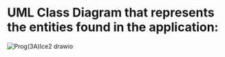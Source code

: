 # UML Class Diagram that represents the entities found in the application:

![Prog(3A)Ice2 drawio](https://github.com/user-attachments/assets/8623f708-2a2d-40cd-9fc6-0ed89af782e4)
